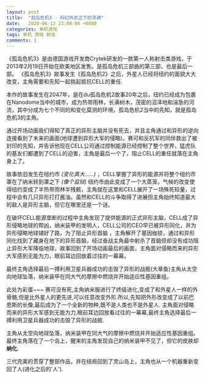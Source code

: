 ```yaml
---
layout: post
title:  "孤岛危机3 - 科幻外衣之下的灵魂"
date:   2020-06-12 23:00:00 +0800
categories: 单机游戏
tags: 单机 游戏 射击
comments: 1
---
```

《孤岛危机3》是由德国游戏开发商Crytek研发的一款第一人称射击类游戏，于2013年2月19日开始在欧美地区发售。是孤岛危机三部曲的第三部，也是最后一部。
《孤岛危机3》故事发生《孤岛危机2》之后，外星人已经将纽约的面貌大大改变，主角需要和先知一起挑起抵抗CELL的重任.  

本作的故事发生在2047年，是在du孤岛危机2故事20年之后，纽约已经成为包裹在Nanodome当中的城市，成为热带雨林，长满树木，茂密的沼泽地和湍急的河流，其中分成为七个不同的和变化莫测的环境，孤岛危机2当中的先知，就是孤岛危机3的主角。

通过开场动画我们得知了真正的异形主脑并没有死去，并且主角通过和异形的逆向连接看到了未来的画面(地球遭到异形大军的侵略)。赛可和反抗军的同伴救出了被封印的先知，并告诉他现在CELL公司通过控制能源已经控制了整个世界，猛虎队的基友们都遭到了CELL的迫害，主角是最后一个了，阻止CELL的重任就落在主角身上了。

故事依旧发生在纽约市 *(变化真大……)* ，CELL掌握了异形的能源并将整个纽约市罩在了纳米转到罩之下 *(像个监狱)* 纽约市由此变成了一个大蒸笼，气候的改变使得纽约变成了半热带雨林半残骸，主角就在这里和CELL展开了一场殊死较量，过程中会有几只异形打打酱油。虽然和CELL的斗争取得了进展但主角始终知道最大的敌人是异形主脑，但它在哪里还是一个谜。

在破坏CELL能源垄断的过程中主角发现了提供能源的正式异形主脑，CELL成了异形侵略地球的帮凶，纳米装甲的发明人，CELL公司的CEO早已被异形同化，并为异形侵略地球铺好了路，为了阻止异形首脑 ，主角解开了基因枷锁，通过和异形同化找到了藏身在地下的异形首脑，经过奋战主角最中射杀了首脑但却没有成功阻止异形大军降临地球，故事回到了开场动画最后的画面，主角面对侵略而来的异形大军感到无能为力，眼前耳边回放着过往的一幕幕。

最终主角选择最后一搏利用卫星兵器成功的击毁了异形的战舰(大章鱼)主角从太空向地球坠落，纳米装甲在同大气的摩擦中燃烧并开始适应性基因重组。

此处为彩蛋~~~
赛可没有死,主角纳米服进行了终级进化,变成了和外星人一样的外骨骼,但是比外星人的更先进,可以任意改变外形.所以,先知把外形改变成了以前巴恩斯的长像,最后成为了一个全新的物种,既不是人类也不是外星人.
主角面对侵略而来的异形大军感到无能为力,眼前耳边回放看过往的一幕幕,最终主角选择最后一搏利用卫星兵器成功的击毁了异形的战舰.

主角从太空向地球坠落，纳米装甲在同大气的摩擦中燃烧并开始适应性基因重组。最终主角落在了一个岛上，醒来的主角发现自己的纳米装甲不见了，但它的皮肤却**纳化**.

三代完美的贯穿了整部作品，并在结局回到了灵山岛上，主角也从一个机器重新变回了人(进化之后的'人').
